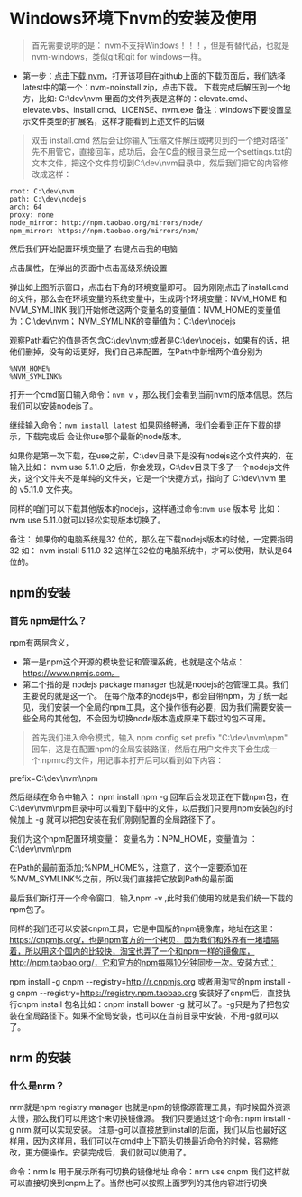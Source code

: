 # Windows环境下nvm的安装及使用

> 首先需要说明的是： nvm不支持Windows！！！，但是有替代品，也就是nvm-windows，类似git和git for windows一样。

- 第一步：[点击下载 nvm](https://link.jianshu.com?t=https%3A%2F%2Fgithub.com%2Fcoreybutler%2Fnvm-windows%2Freleases)，打开该项目在github上面的下载页面后，我们选择latest中的第一个：nvm-noinstall.zip，点击下载。
下载完成后解压到一个地方，比如: C:\dev\nvm 里面的文件列表是这样的：elevate.cmd、elevate.vbs、install.cmd、LICENSE、nvm.exe
备注：windows下要设置显示文件类型的扩展名，这样才能看到上述文件的后缀

> 双击 install.cmd 然后会让你输入”压缩文件解压或拷贝到的一个绝对路径” 先不用管它，直接回车，成功后，会在C盘的根目录生成一个settings.txt的文本文件，把这个文件剪切到C:\dev\nvm目录中，然后我们把它的内容修改成这样：
```text
root: C:\dev\nvm
path: C:\dev\nodejs
arch: 64
proxy: none
node_mirror: http://npm.taobao.org/mirrors/node/
npm_mirror: https://npm.taobao.org/mirrors/npm/
```
然后我们开始配置环境变量了
右键点击我的电脑


点击属性，在弹出的页面中点击高级系统设置


弹出如上图所示窗口，点击右下角的环境变量即可。
因为刚刚点击了install.cmd的文件，那么会在环境变量的系统变量中，生成两个环境变量：NVM_HOME 和 NVM_SYMLINK 我们开始修改这两个变量名的变量值：NVM_HOME的变量值为：C:\dev\nvm； NVM_SYMLINK的变量值为：C:\dev\nodejs

观察Path看它的值是否包含C:\dev\nvm;或者是C:\dev\nodejs，如果有的话，把他们删掉，没有的话更好，我们自己来配置，在Path中新增两个值分别为

`%NVM_HOME%`  
`%NVM_SYMLINK%`

打开一个cmd窗口输入命令：`nvm v` ，那么我们会看到当前nvm的版本信息。然后我们可以安装nodejs了。

继续输入命令：`nvm install latest` 如果网络畅通，我们会看到正在下载的提示，下载完成后 会让你use那个最新的node版本。

如果你是第一次下载，在use之前，C:\dev目录下是没有nodejs这个文件夹的，在输入比如： nvm use 5.11.0 之后，你会发现，C:\dev目录下多了一个nodejs文件夹，这个文件夹不是单纯的文件夹，它是一个快捷方式，指向了 C:\dev\nvm 里的 v5.11.0 文件夹。

同样的咱们可以下载其他版本的nodejs，这样通过命令:`nvm use` 版本号 比如：nvm use 5.11.0就可以轻松实现版本切换了。

备注： 如果你的电脑系统是32 位的，那么在下载nodejs版本的时候，一定要指明 32 如： nvm install 5.11.0 32 这样在32位的电脑系统中，才可以使用，默认是64位的。

## npm的安装
### 首先 npm是什么？
npm有两层含义，
- 第一是npm这个开源的模块登记和管理系统，也就是这个站点：https://www.npmjs.com。
- 第二个指的是 nodejs package manager 也就是nodejs的包管理工具。我们主要说的就是这一个。
在每个版本的nodejs中，都会自带npm，为了统一起见，我们安装一个全局的npm工具，这个操作很有必要，因为我们需要安装一些全局的其他包，不会因为切换node版本造成原来下载过的包不可用。

> 首先我们进入命令模式，输入 npm config set prefix "C:\dev\nvm\npm" 回车，这是在配置npm的全局安装路径，然后在用户文件夹下会生成一个.npmrc的文件，用记事本打开后可以看到如下内容：

prefix=C:\dev\nvm\npm

然后继续在命令中输入： npm install npm -g 回车后会发现正在下载npm包，在C:\dev\nvm\npm目录中可以看到下载中的文件，以后我们只要用npm安装包的时候加上 -g 就可以把包安装在我们刚刚配置的全局路径下了。

我们为这个npm配置环境变量： 变量名为：NPM_HOME，变量值为 ：C:\dev\nvm\npm

在Path的最前面添加;%NPM_HOME%，注意了，这个一定要添加在 %NVM_SYMLINK%之前，所以我们直接把它放到Path的最前面

最后我们新打开一个命令窗口，输入npm -v ,此时我们使用的就是我们统一下载的npm包了。

同样的我们还可以安装cnpm工具，它是中国版的npm镜像库，地址在这里：https://cnpmjs.org/，也是npm官方的一个拷贝，因为我们和外界有一堵墙隔着，所以用这个国内的比较快，淘宝也弄了一个和npm一样的镜像库，http://npm.taobao.org/，它和官方的npm每隔10分钟同步一次。安装方式：

npm install -g cnpm --registry=http://r.cnpmjs.org
或者用淘宝的npm install -g cnpm --registry=https://registry.npm.taobao.org
安装好了cnpm后，直接执行cnpm install 包名比如：cnpm install bower -g 就可以了。-g只是为了把包安装在全局路径下。如果不全局安装，也可以在当前目录中安装，不用-g就可以了。
## nrm 的安装
### 什么是nrm？
nrm就是npm registry manager 也就是npm的镜像源管理工具，有时候国外资源太慢，那么我们可以用这个来切换镜像源。
我们只要通过这个命令: npm install -g nrm 就可以实现安装。
注意-g可以直接放到install的后面，我们以后也最好这样用，因为这样用，我们可以在cmd中上下箭头切换最近命令的时候，容易修改，更方便操作。安装完成后，我们就可以使用了。

命令：nrm ls 用于展示所有可切换的镜像地址
命令：nrm use cnpm 我们这样就可以直接切换到cnpm上了。当然也可以按照上面罗列的其他内容进行切换